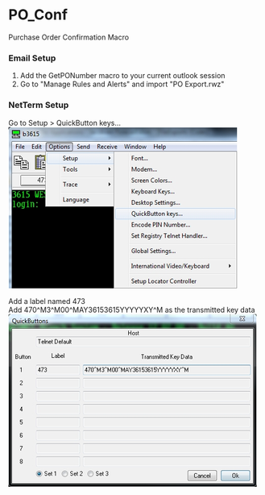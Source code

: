 PO_Conf
=======

Purchase Order Confirmation Macro

### Email Setup

1. Add the GetPONumber macro to your current outlook session
2. Go to "Manage Rules and Alerts" and import "PO Export.rwz"

### NetTerm Setup

Go to Setup > QuickButton keys...  
![Quick Button Keys](/Images/QuickButtons_1.jpg)  

Add a label named 473  
Add 470^M3^M00^MAY36153615YYYYYXY^M as the transmitted key data  
![Quick Button Data](/Images/QuickButtons_2.jpg)

